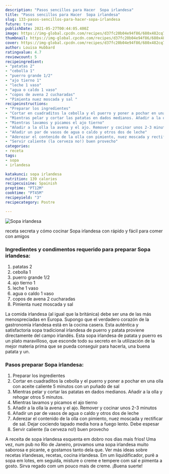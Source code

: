 ```yaml
---
description: "Pasos sencillos para Hacer  Sopa irlandesa"
title: "Pasos sencillos para Hacer  Sopa irlandesa"
slug: 133-pasos-sencillos-para-hacer-sopa-irlandesa
future: true
publishDate: 2021-05-27T00:44:05.400Z
image: https://img-global.cpcdn.com/recipes/d37fc20b04e94f86/680x482cq70/sopa-irlandesa-foto-principal.jpg
thumbnail: https://img-global.cpcdn.com/recipes/d37fc20b04e94f86/680x482cq70/sopa-irlandesa-foto-principal.jpg
cover: https://img-global.cpcdn.com/recipes/d37fc20b04e94f86/680x482cq70/sopa-irlandesa-foto-principal.jpg
author: Louisa Hubbard
ratingvalue: 4.7
reviewcount: 5
recipeingredient:
- "patatas 2"
- "cebolla 1"
- "puerro grande 1/2"
- "ajo tierno 1"
- "leche 1 vaso"
- "agua o caldo 1 vaso"
- "copos de avena 2 cucharadas"
- "Pimienta nuez moscada y sal "
recipeinstructions:
- "Preparar los ingredientes"
- "Cortar en cuadraditos la cebolla y el puerro y poner a pochar en una olla con aceite caliente 5 minutos con un puñado de sal"
- "Mientras pelar y cortar las patatas en dados medianos. Añadir a la olla y rehogar otros 5 minutos."
- "Mientras lavamos y picamos el ajo tierno"
- "Añadir a la olla la avena y el ajo. Remover y cocinar unos 2-3 minutos"
- "Añadir un par de vasos de agua o caldo y otros dos de leche"
- "Aderezar el contenido de la olla con pimiento, nuez moscada y rectificar de sal. Dejar cociendo tapado media hora a fuego lento. Debe espesar"
- "Servir caliente (la cerveza no!) buen provecho"
categories:
- receta
tags:
- sopa
- irlandesa

katakunci: sopa irlandesa 
nutrition: 139 calories
recipecuisine: Spainish
preptime: "PT12M"
cooktime: "PT45M"
recipeyield: "3"
recipecategory: Postre

---
```



![Sopa irlandesa](https://img-global.cpcdn.com/recipes/d37fc20b04e94f86/680x482cq70/sopa-irlandesa-foto-principal.jpg)

receta secreta y cómo cocinar Sopa irlandesa con rápido y fácil para comer con amigos

<!--inarticleads1-->

### Ingredientes y condimentos requerido para preparar Sopa irlandesa:

1. patatas 2
1. cebolla 1
1. puerro grande 1/2
1. ajo tierno 1
1. leche 1 vaso
1. agua o caldo 1 vaso
1. copos de avena 2 cucharadas
1. Pimienta nuez moscada y sal 

La comida irlandesa (al igual que la británica) debe ser una de las más menospreciadas en Europa. Supongo que el verdadero corazón de la gastronomía irlandesa está en la cocina casera. Esta auténtica y satisfactoria sopa tradicional irlandesa de puerro y patata proviene directamente del campo irlandés. Esta sopa irlandesa de patata y puerro es un plato maravilloso, que esconde todo su secreto en la utilización de la mejor materia prima que se pueda conseguir para hacerla, una buena patata y un. 

<!--inarticleads2-->

### Pasos preparar Sopa irlandesa:

1. Preparar los ingredientes
1. Cortar en cuadraditos la cebolla y el puerro y poner a pochar en una olla con aceite caliente 5 minutos con un puñado de sal
1. Mientras pelar y cortar las patatas en dados medianos. Añadir a la olla y rehogar otros 5 minutos.
1. Mientras lavamos y picamos el ajo tierno
1. Añadir a la olla la avena y el ajo. Remover y cocinar unos 2-3 minutos
1. Añadir un par de vasos de agua o caldo y otros dos de leche
1. Aderezar el contenido de la olla con pimiento, nuez moscada y rectificar de sal. Dejar cociendo tapado media hora a fuego lento. Debe espesar
1. Servir caliente (la cerveza no!) buen provecho


A receita de sopa irlandesa esquenta em dobro nos dias mais frios! Uma vez, num pub no Rio de Janeiro, provamos uma sopa irlandesa muito saborosa e picante, e gostamos tanto dela que. Ver más ideas sobre recetas irlandesas, recetas, cocina irlandesa. Em um liquidificador, purê a sopa em lotes, em seguida, misture o creme e tempere com sal e pimenta a gosto. Sirva regado com um pouco mais de creme. 
¡Buena suerte!

